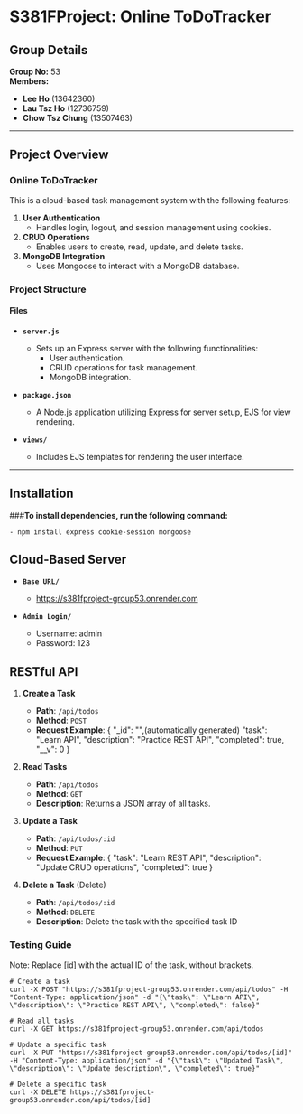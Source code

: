 # S381FProject: Online ToDoTracker

## Group Details
**Group No:** 53  
**Members:**  
- **Lee Ho** (13642360)  
- **Lau Tsz Ho** (12736759)  
- **Chow Tsz Chung** (13507463)  

---

## Project Overview
### Online ToDoTracker
This is a cloud-based task management system with the following features:
1. **User Authentication**  
   - Handles login, logout, and session management using cookies.
2. **CRUD Operations**  
   - Enables users to create, read, update, and delete tasks.
3. **MongoDB Integration**  
   - Uses Mongoose to interact with a MongoDB database.

### Project Structure
#### **Files**
- **`server.js`**  
  - Sets up an Express server with the following functionalities:
    - User authentication.
    - CRUD operations for task management.
    - MongoDB integration.

- **`package.json`**  
  - A Node.js application utilizing Express for server setup, EJS for view rendering.  
      
- **`views/`**  
  - Includes EJS templates for rendering the user interface.

---

## Installation
###**To install dependencies, run the following command:**

    - npm install express cookie-session mongoose

## Cloud-Based Server
- **`Base URL/`** 
  - https://s381fproject-group53.onrender.com
    
- **`Admin Login/`** 
  - Username: admin
  - Password: 123


## RESTful API
1. **Create a Task**
   - **Path**: `/api/todos`
   - **Method**: `POST`
   - **Request Example**:
  {
    "_id": "",(automatically generated)
    "task": "Learn API",
    "description": "Practice REST API",
    "completed": true,
    "__v": 0
  }

2. **Read Tasks**
   - **Path**: `/api/todos`
   - **Method**: `GET`
   - **Description**: Returns a JSON array of all tasks.

3. **Update a Task**
   - **Path**: `/api/todos/:id`
   - **Method**: `PUT`
   - **Request Example**:
     {
       "task": "Learn REST API",
       "description": "Update CRUD operations",
       "completed": true
     }

4. **Delete a Task** (Delete)
   - **Path**: `/api/todos/:id`
   - **Method**: `DELETE`
   - **Description**: Delete the task with the specified task ID

### Testing Guide ###
Note: Replace [id] with the actual ID of the task, without brackets.
```
# Create a task
curl -X POST "https://s381fproject-group53.onrender.com/api/todos" -H "Content-Type: application/json" -d "{\"task\": \"Learn API\", \"description\": \"Practice REST API\", \"completed\": false}"

# Read all tasks
curl -X GET https://s381fproject-group53.onrender.com/api/todos

# Update a specific task
curl -X PUT "https://s381fproject-group53.onrender.com/api/todos/[id]" -H "Content-Type: application/json" -d "{\"task\": \"Updated Task\", \"description\": \"Update description\", \"completed\": true}"

# Delete a specific task
curl -X DELETE https://s381fproject-group53.onrender.com/api/todos/[id]


